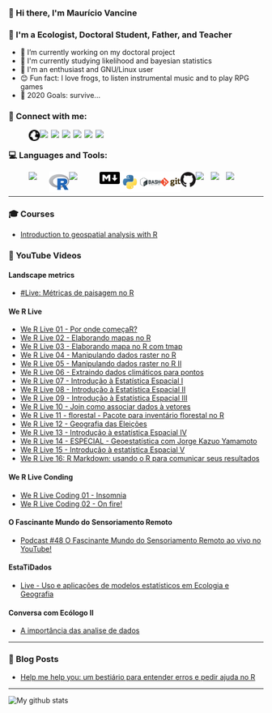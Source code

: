 ### :wave: Hi there, I'm Maurício Vancine

### :bust_in_silhouette: I'm a Ecologist, Doctoral Student, Father, and Teacher
- :hammer: I’m currently working on my doctoral project
- :pencil: I'm currently studying likelihood and bayesian statistics
- :penguin: I'm an enthusiast and GNU/Linux user
- :blush: Fun fact: I love frogs, to listen instrumental music and to play RPG games
- :dart: 2020 Goals: survive...

### :link: Connect with me:

>[<img align="left" width="22px" src="https://raw.githubusercontent.com/iconic/open-iconic/master/svg/globe.svg"/>](https://mauriciovancine.netlify.app/)
[<img align="left" width="22px" src="https://cdn.jsdelivr.net/npm/simple-icons@v3/icons/twitter.svg"/>](https://twitter.com/mauriciovancine)
[<img align="left" width="22px" src="https://cdn.jsdelivr.net/npm/simple-icons@3.4.0/icons/orcid.svg"/>](https://orcid.org/0000-0001-9650-7575)
[<img align="left" width="22px" src="https://cdn.jsdelivr.net/npm/simple-icons@3.4.0/icons/publons.svg"/>](https://publons.com/researcher/1391845/mauricio-vancine/)
[<img align="left" width="22px" src="https://cdn.jsdelivr.net/npm/simple-icons@3.4.0/icons/googlescholar.svg"/>](https://scholar.google.com/citations?user=i-2xZBQAAAAJ)
[<img align="left" width="22px" src="https://i.imgur.com/2iVxee6.png"/>](http://lattes.cnpq.br/9761288418931193)
[<img align="left" width="22px" src="https://cdn.jsdelivr.net/npm/simple-icons@v3/icons/linkedin.svg"/>](https://www.linkedin.com/in/mauricio-vancine/)

<br />

### :computer: Languages and Tools:

>[<img align="left" width="40px" src="https://cdn.icon-icons.com/icons2/195/PNG/256/OS_Linux_23399.png"/>](https://www.gnu.org/gnu/linux-and-gnu.html)
[<img align="left" width="40px" src="https://raw.githubusercontent.com/github/explore/80688e429a7d4ef2fca1e82350fe8e3517d3494d/topics/r/r.png"/>](https://www.r-project.org/)
[<img align="left" width="60px" src="https://rstudio.com/wp-content/uploads/2018/10/RStudio-Logo-flat.svg"/>](https://rstudio.com/)
[<img align="left" width="40px" src="https://github.com/dcurtis/markdown-mark/blob/master/svg/markdown-mark-solid.svg"/>](https://daringfireball.net/projects/markdown/)
[<img align="left" width="40px" src="https://raw.githubusercontent.com/github/explore/80688e429a7d4ef2fca1e82350fe8e3517d3494d/topics/python/python.png"/>](https://www.python.org/)
[<img align="left" width="40px" src="https://raw.githubusercontent.com/github/explore/80688e429a7d4ef2fca1e82350fe8e3517d3494d/topics/bash/bash.png"/>](https://www.gnu.org/software/bash/)
[<img align="left" width="40px" src="https://raw.githubusercontent.com/github/explore/80688e429a7d4ef2fca1e82350fe8e3517d3494d/topics/git/git.png"/>](https://git-scm.com/)
[<img align="left" width="30px" src="https://raw.githubusercontent.com/github/explore/78df643247d429f6cc873026c0622819ad797942/topics/github/github.png"/>](https://github.com/)
[<img align="left" width="30px" src="https://cdn.worldvectorlogo.com/logos/sublime-text.svg"/>](https://www.sublimetext.com/)
[<img align="left" width="30px" src="https://grass.osgeo.org/images/logos/grasslogo.svg"/>](https://grass.osgeo.org/)
[<img align="left" width="50px" src="https://qgisblog.files.wordpress.com/2016/12/qgis-icon_anita02.png?w=241&h=221"/>](https://www.qgis.org/en/site/)

<br/>
<br/>

---

### :mortar_board: Courses
- [Introduction to geospatial analysis with R](https://mauriciovancine.github.io/disciplina-analise-geoespacial-r/)

### :movie_camera: YouTube Videos
<!-- YOUTUBE:START -->
#### Landscape metrics
- [#Live: Métricas de paisagem no R](https://youtu.be/RCTrLx_33D8)

#### We R Live
- [We R Live 01 - Por onde começaR?](https://youtu.be/ZORFVdwtJ1U)
- [We R Live 02 - Elaborando mapas no R](https://youtu.be/eHht0n3Ppcg)
- [We R Live 03 - Elaborando mapa no R com tmap](https://youtu.be/BmlM25XQ3QA)
- [We R Live 04 - Manipulando dados raster no R](https://youtu.be/dFC9SuGLuX8)
- [We R Live 05 - Manipulando dados raster no R II](https://youtu.be/AKJo_Q0dsMI)
- [We R Live 06 - Extraindo dados climáticos para pontos](https://youtu.be/-_ODMFDU6ck)
- [We R Live 07 - Introdução à Estatística Espacial I](https://youtu.be/fHWD4qyKj84)
- [We R Live 08 - Introdução à Estatística Espacial II](https://youtu.be/BCl_V-SpQec)
- [We R Live 09 - Introdução à Estatística Espacial III](https://youtu.be/eaR7pTsQFDQ)
- [We R Live 10 - Join como associar dados à vetores](https://youtu.be/BvURukaIDM0)
- [We R Live 11 - florestal - Pacote para inventário florestal no R](https://youtu.be/xOgsVywKADI)
- [We R Live 12 - Geografia das Eleições](https://youtu.be/KN4kkvKkb_w)
- [We R Live 13 - Introdução à estatística Espacial IV](https://youtu.be/IsOJvaWdyXE)
- [We R Live 14 - ESPECIAL - Geoestatística com Jorge Kazuo Yamamoto](https://youtu.be/aIdntosdKIo)
- [We R Live 15 - Introdução à estatística Espacial V](https://youtu.be/IeGTr7mjZIc)
- [We R Live 16: R Markdown: usando o R para comunicar seus resultados](https://youtu.be/6oPZ5sGt6LA)

#### We R Live Conding
- [We R Live Coding 01 - Insomnia](https://youtu.be/I4ErDOwdXrk)
- [We R Live Coding 02 - On fire!](https://youtu.be/5BipR4L-n1Q)

#### O Fascinante Mundo do Sensoriamento Remoto
- [Podcast #48 O Fascinante Mundo do Sensoriamento Remoto ao vivo no YouTube!](https://youtu.be/LNeVLnhKjq0)

#### EstaTiDados
- [Live - Uso e aplicações de modelos estatísticos em Ecologia e Geografia](https://youtu.be/pUavO7dVRGk)

#### Conversa com Ecólogo II
- [A importância das analise de dados](https://www.instagram.com/tv/CFQVjMtH6qk/)

<!-- YOUTUBE:END -->

---

### :notebook: Blog Posts
<!-- BLOG-POST-LIST:START -->
- [Help me help you: um bestiário para entender erros e pedir ajuda no R](https://anotherecoblog.wordpress.com/2020/08/26/help-me-help-you-um-bestiario-para-entender-erros-e-pedir-ajuda-no-r/)
<!-- BLOG-POST-LIST:END -->

---

![My github stats](https://github-readme-stats.vercel.app/api?username=mauriciovancine&show_icons=true)
